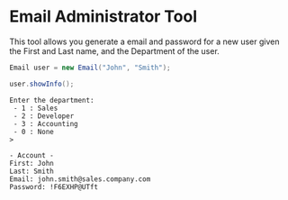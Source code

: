 # Email Administrator Tool

This tool allows you generate a email and password for a new user given the First and Last name, and the Department of the user.

```java
Email user = new Email("John", "Smith");

user.showInfo();
```

```
Enter the department:
 - 1 : Sales
 - 2 : Developer
 - 3 : Accounting
 - 0 : None
> 
```
```
- Account -
First: John
Last: Smith
Email: john.smith@sales.company.com
Password: !F6EXHP@UTft
```

